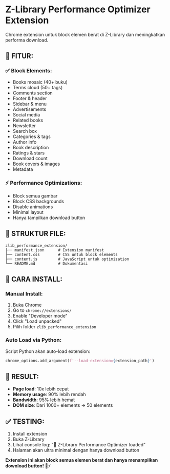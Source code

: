 # Z-Library Performance Optimizer Extension

Chrome extension untuk block elemen berat di Z-Library dan meningkatkan performa download.

## 🚀 **FITUR:**

### ✅ **Block Elements:**
- Books mosaic (40+ buku)
- Terms cloud (50+ tags)
- Comments section
- Footer & header
- Sidebar & menu
- Advertisements
- Social media
- Related books
- Newsletter
- Search box
- Categories & tags
- Author info
- Book description
- Ratings & stars
- Download count
- Book covers & images
- Metadata

### ⚡ **Performance Optimizations:**
- Block semua gambar
- Block CSS backgrounds
- Disable animations
- Minimal layout
- Hanya tampilkan download button

## 📁 **STRUKTUR FILE:**
```
zlib_performance_extension/
├── manifest.json      # Extension manifest
├── content.css        # CSS untuk block elements
├── content.js         # JavaScript untuk optimization
└── README.md          # Dokumentasi
```

## 🔧 **CARA INSTALL:**

### **Manual Install:**
1. Buka Chrome
2. Go to `chrome://extensions/`
3. Enable "Developer mode"
4. Click "Load unpacked"
5. Pilih folder `zlib_performance_extension`

### **Auto Load via Python:**
Script Python akan auto-load extension:
```python
chrome_options.add_argument(f'--load-extension={extension_path}')
```

## 🎯 **RESULT:**
- **Page load**: 10x lebih cepat
- **Memory usage**: 90% lebih rendah
- **Bandwidth**: 95% lebih hemat
- **DOM size**: Dari 1000+ elements → 50 elements

## ✅ **TESTING:**
1. Install extension
2. Buka Z-Library
3. Lihat console log: "🚀 Z-Library Performance Optimizer loaded"
4. Halaman akan ultra minimal dengan hanya download button

**Extension ini akan block semua elemen berat dan hanya menampilkan download button!** 🚀⚡ 